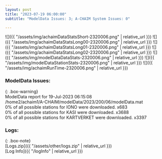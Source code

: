 ```yaml
---
layout: post
title: "2023-07-19 06:00:00"
subtitle: "ModelData Issues: 3; A-CHAIM System Issues: 0"

---
```


![]({{ "/assets/img/achaimDataStatsShort-2320006.png" | relative_url }})
![]({{ "/assets/img/achaimDataStatsLong00-2320006.png" | relative_url }})
![]({{ "/assets/img/achaimDataStatsLong01-2320006.png" | relative_url }})
![]({{ "/assets/img/achaimDataStatsLong02-2320006.png" | relative_url }})
![]({{ "/assets/img/modelDataDataStats-2320006.png" | relative_url }})
![]({{ "/assets/img/modelDataStationStats-2320006.png" | relative_url }})
![]({{ "/assets/img/achaimRunTime-2320006.png" | relative_url }})


### ModelData Issues:  
  
{: .box-warning}  
 ModelData report for 19-Jul-2023 06:15:08   
 /home2/achaim1/A-CHAIM/modelData/2023/200/06/modelData.mat   
 0% of all possible stations for IONO were downloaded. x683   
 0% of all possible stations for KASI were downloaded. x3688   
 0% of all possible stations for KARTVERKET were downloaded. x3397   
  


### Logs:  
  
{: .box-note}  
[Logs.zip]({{ "/assets/other/logs.zip" | relative_url }})  
[Log Info]({{ "/logInfo" | relative_url }})  
